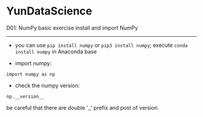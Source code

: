 # YunDataScience
D01: NumPy basic exercise
install and import NumPy

* * *

*	you can use `pip install numpy` or `pip3 install numpy`; execute `conda install numpy` in Anaconda base

*	import numpy:

`import numpy as np`

*	check the numpy version:

`np.__version__`

be careful that there are double '_' prefix and post of version